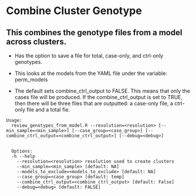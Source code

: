# Combine Cluster Genotype 

## This combines the genotype files from a model across clusters.
* Has the option to save a file for total, case-only, and ctrl-only genotypes. 

* This looks at the models from the YAML file under the variable: perm_models

* The default sets combine_ctrl_output to FALSE. This means that only the cases file will be produced. If the combine_ctrl_output is set to TRUE, then there will be three files that are outputted: a case-only file, a ctrl-only file and a total fie.

```
Usage: 
  review_genotypes_from_model.R --resolution=<resolution> [--min_sample=<min_sample>] [--case_group=<case_group>] [--combine_ctrl_output=<combine_ctrl_output>] [--debug=<debug>]


  Options:
  -h --help
    --resolution=<resolution> resolution used to create clusters
    --min_sample=<min_sample> [default: NA]
    --models_to_exclude=<models_to_exclude> [default: NA]
    --case_group=<case_group> [default: temp]
    --combine_ctrl_output=<combine_ctrl_output> [default: False]
    --debug=<debug> [default: FALSE]
```